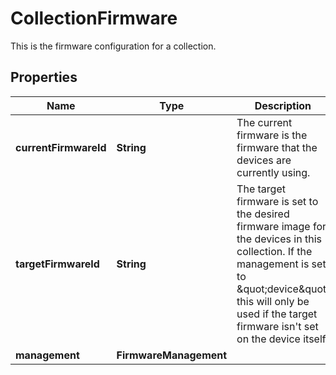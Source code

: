

# CollectionFirmware

This is the firmware configuration for a collection.

## Properties

| Name | Type | Description | Notes |
|------------ | ------------- | ------------- | -------------|
|**currentFirmwareId** | **String** | The current firmware is the firmware that the devices are currently using. |  [optional] |
|**targetFirmwareId** | **String** | The target firmware is set to the desired firmware image for the devices in this collection. If the management is set to \&quot;device\&quot; this will only be used if the target firmware isn&#39;t set on the device itself. |  [optional] |
|**management** | **FirmwareManagement** |  |  [optional] |




